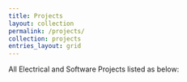 ```yaml
---
title: Projects
layout: collection
permalink: /projects/
collection: projects
entries_layout: grid
---
```


All Electrical and Software Projects listed as below: 
